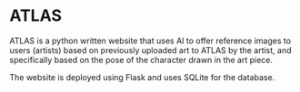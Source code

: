 # ATLAS
ATLAS is a python written website that uses AI to offer reference images to users (artists) based on previously uploaded art to ATLAS by the artist, and specifically based on the pose of the character drawn in the art piece.

The website is deployed using Flask and uses SQLite for the database.
